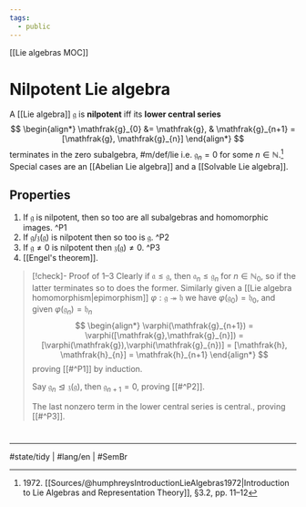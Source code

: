 ```yaml
---
tags:
  - public
---
```

[[Lie algebras MOC]]
# Nilpotent Lie algebra

A [[Lie algebra]] $\mathfrak{g}$ is **nilpotent** iff its **lower central series** 
$$
\begin{align*}
\mathfrak{g}_{0} &= \mathfrak{g}, & \mathfrak{g}_{n+1} = [\mathfrak{g}, \mathfrak{g}_{n}]
\end{align*}
$$
terminates in the zero subalgebra, #m/def/lie 
i.e. $\mathfrak{g}_{n} = 0$ for some $n \in \mathbb{N}$.[^1972]
Special cases are an [[Abelian Lie algebra]] and a [[Solvable Lie algebra]].

  [^1972]: 1972\. [[Sources/@humphreysIntroductionLieAlgebras1972|Introduction to Lie Algebras and Representation Theory]], §3.2, pp. 11–12

## Properties

1. If $\mathfrak{g}$ is nilpotent, then so too are all subalgebras and homomorphic images. ^P1
2. If $\mathfrak{g} / \mathfrak{z}(\mathfrak{g})$ is nilpotent then so too is $\mathfrak{g}$. ^P2
3. If $\mathfrak{g} \neq 0$ is nilpotent then $\mathfrak{z}(\mathfrak{g}) \neq 0$. ^P3
4. [[Engel's theorem]].


> [!check]- Proof of 1–3
> Clearly if $\mathfrak{a} \leq \mathfrak{g}$, then $\mathfrak{a}_{n} \leq \mathfrak{g}_{n}$ for $n \in \mathbb{N}_{0}$, so if the latter terminates so to does the former.
> Similarly given a [[Lie algebra homomorphism|epimorphism]] $\varphi : \mathfrak{g} \twoheadrightarrow \mathfrak{h}$ we have $\varphi(\mathfrak{g}_{0}) = \mathfrak{h}_{0}$,
> and given $\varphi(\mathfrak{g}_{n}) = \mathfrak{h}_{n}$
> $$
> \begin{align*}
> \varphi(\mathfrak{g}_{n+1}) = \varphi([\mathfrak{g},\mathfrak{g}_{n}]) =[\varphi(\mathfrak{g}),\varphi(\mathfrak{g}_{n})] = [\mathfrak{h}, \mathfrak{h}_{n}] = \mathfrak{h}_{n+1}
> \end{align*}
> $$
> proving [[#^P1]] by induction.
> 
> Say $\mathfrak{g}_{n} \trianglelefteq \mathfrak{z}(\mathfrak{g})$, then $\mathfrak{g}_{n+1}= 0$, proving [[#^P2]].
> 
> The last nonzero term in the lower central series is central., proving [[#^P3]]. <span class="QED"/>



#
---
#state/tidy | #lang/en | #SemBr
